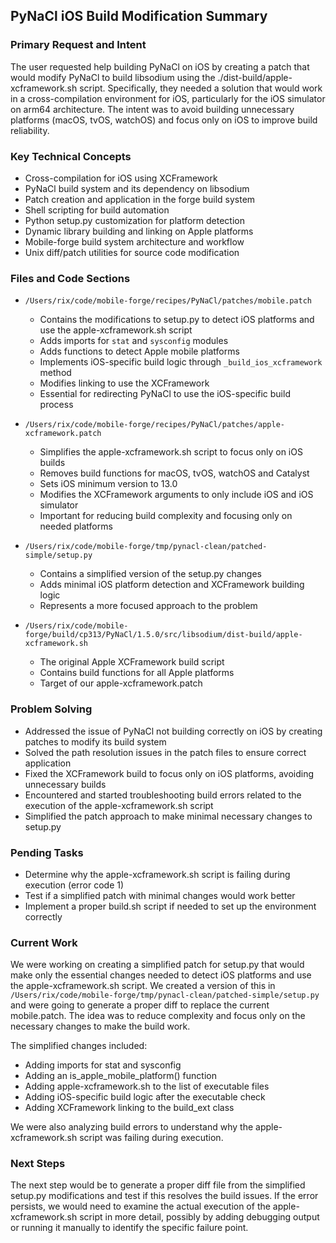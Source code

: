 ## PyNaCl iOS Build Modification Summary

### Primary Request and Intent
The user requested help building PyNaCl on iOS by creating a patch that would modify PyNaCl to build libsodium using the ./dist-build/apple-xcframework.sh script. Specifically, they needed a solution that would work in a cross-compilation environment for iOS, particularly for the iOS simulator on arm64 architecture. The intent was to avoid building unnecessary platforms (macOS, tvOS, watchOS) and focus only on iOS to improve build reliability.

### Key Technical Concepts
- Cross-compilation for iOS using XCFramework
- PyNaCl build system and its dependency on libsodium
- Patch creation and application in the forge build system
- Shell scripting for build automation
- Python setup.py customization for platform detection
- Dynamic library building and linking on Apple platforms
- Mobile-forge build system architecture and workflow
- Unix diff/patch utilities for source code modification

### Files and Code Sections
- `/Users/rix/code/mobile-forge/recipes/PyNaCl/patches/mobile.patch`
  - Contains the modifications to setup.py to detect iOS platforms and use the apple-xcframework.sh script
  - Adds imports for `stat` and `sysconfig` modules
  - Adds functions to detect Apple mobile platforms
  - Implements iOS-specific build logic through `_build_ios_xcframework` method
  - Modifies linking to use the XCFramework
  - Essential for redirecting PyNaCl to use the iOS-specific build process

- `/Users/rix/code/mobile-forge/recipes/PyNaCl/patches/apple-xcframework.patch`
  - Simplifies the apple-xcframework.sh script to focus only on iOS builds
  - Removes build functions for macOS, tvOS, watchOS and Catalyst
  - Sets iOS minimum version to 13.0
  - Modifies the XCFramework arguments to only include iOS and iOS simulator
  - Important for reducing build complexity and focusing only on needed platforms

- `/Users/rix/code/mobile-forge/tmp/pynacl-clean/patched-simple/setup.py`
  - Contains a simplified version of the setup.py changes
  - Adds minimal iOS platform detection and XCFramework building logic
  - Represents a more focused approach to the problem

- `/Users/rix/code/mobile-forge/build/cp313/PyNaCl/1.5.0/src/libsodium/dist-build/apple-xcframework.sh`
  - The original Apple XCFramework build script
  - Contains build functions for all Apple platforms
  - Target of our apple-xcframework.patch

### Problem Solving
- Addressed the issue of PyNaCl not building correctly on iOS by creating patches to modify its build system
- Solved the path resolution issues in the patch files to ensure correct application
- Fixed the XCFramework build to focus only on iOS platforms, avoiding unnecessary builds
- Encountered and started troubleshooting build errors related to the execution of the apple-xcframework.sh script
- Simplified the patch approach to make minimal necessary changes to setup.py

### Pending Tasks
- Determine why the apple-xcframework.sh script is failing during execution (error code 1)
- Test if a simplified patch with minimal changes would work better
- Implement a proper build.sh script if needed to set up the environment correctly

### Current Work
We were working on creating a simplified patch for setup.py that would make only the essential changes needed to detect iOS platforms and use the apple-xcframework.sh script. We created a version of this in `/Users/rix/code/mobile-forge/tmp/pynacl-clean/patched-simple/setup.py` and were going to generate a proper diff to replace the current mobile.patch. The idea was to reduce complexity and focus only on the necessary changes to make the build work.

The simplified changes included:
- Adding imports for stat and sysconfig
- Adding an is_apple_mobile_platform() function
- Adding apple-xcframework.sh to the list of executable files
- Adding iOS-specific build logic after the executable check
- Adding XCFramework linking to the build_ext class

We were also analyzing build errors to understand why the apple-xcframework.sh script was failing during execution.

### Next Steps
The next step would be to generate a proper diff file from the simplified setup.py modifications and test if this resolves the build issues. If the error persists, we would need to examine the actual execution of the apple-xcframework.sh script in more detail, possibly by adding debugging output or running it manually to identify the specific failure point.